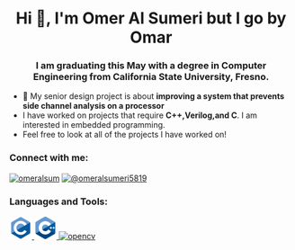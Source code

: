 <h1 align="center">Hi 👋, I'm Omer Al Sumeri but I go by Omar</h1>
<h3 align="center">I am graduating this May with a degree in Computer Engineering from California State University, Fresno.</h3>

- 🔭 My senior design project is about **improving a system that prevents side channel analysis on a processor**
- I have worked on projects that require **C++,Verilog,and C**. I am interested in embedded programming.
- Feel free to look at all of the projects I have worked on!

<h3 align="left">Connect with me:</h3>
<p align="left">
<a href="https://linkedin.com/in/omeralsum" target="blank"><img align="center" src="https://raw.githubusercontent.com/rahuldkjain/github-profile-readme-generator/master/src/images/icons/Social/linked-in-alt.svg" alt="omeralsum" height="30" width="40" /></a>
<a href="https://www.youtube.com/c/@omeralsumeri5819" target="blank"><img align="center" src="https://raw.githubusercontent.com/rahuldkjain/github-profile-readme-generator/master/src/images/icons/Social/youtube.svg" alt="@omeralsumeri5819" height="30" width="40" /></a>
</p>

<h3 align="left">Languages and Tools:</h3>
<p align="left"> <a href="https://www.cprogramming.com/" target="_blank" rel="noreferrer"> <img src="https://raw.githubusercontent.com/devicons/devicon/master/icons/c/c-original.svg" alt="c" width="40" height="40"/> </a> <a href="https://www.w3schools.com/cpp/" target="_blank" rel="noreferrer"> <img src="https://raw.githubusercontent.com/devicons/devicon/master/icons/cplusplus/cplusplus-original.svg" alt="cplusplus" width="40" height="40"/> </a> <a href="https://opencv.org/" target="_blank" rel="noreferrer"> <img src="https://www.vectorlogo.zone/logos/opencv/opencv-icon.svg" alt="opencv" width="40" height="40"/> </a> </p>
